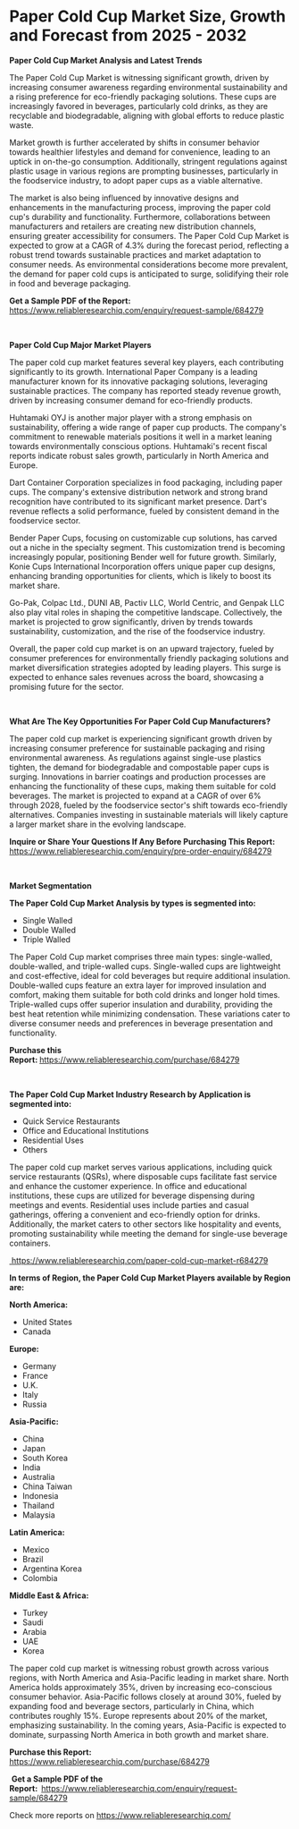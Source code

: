 <p><h1>Paper Cold Cup Market Size, Growth and Forecast from 2025 - 2032</h1></p><p><strong>Paper Cold Cup Market Analysis and Latest Trends</strong></p>
<p><p>The Paper Cold Cup Market is witnessing significant growth, driven by increasing consumer awareness regarding environmental sustainability and a rising preference for eco-friendly packaging solutions. These cups are increasingly favored in beverages, particularly cold drinks, as they are recyclable and biodegradable, aligning with global efforts to reduce plastic waste. </p><p>Market growth is further accelerated by shifts in consumer behavior towards healthier lifestyles and demand for convenience, leading to an uptick in on-the-go consumption. Additionally, stringent regulations against plastic usage in various regions are prompting businesses, particularly in the foodservice industry, to adopt paper cups as a viable alternative. </p><p>The market is also being influenced by innovative designs and enhancements in the manufacturing process, improving the paper cold cup's durability and functionality. Furthermore, collaborations between manufacturers and retailers are creating new distribution channels, ensuring greater accessibility for consumers. The Paper Cold Cup Market is expected to grow at a CAGR of 4.3% during the forecast period, reflecting a robust trend towards sustainable practices and market adaptation to consumer needs. As environmental considerations become more prevalent, the demand for paper cold cups is anticipated to surge, solidifying their role in food and beverage packaging.</p></p>
<p><strong>Get a Sample PDF of the Report:&nbsp;</strong> <a href="https://www.reliableresearchiq.com/enquiry/request-sample/684279?utm_campaign=1141&utm_medium=2&utm_source=Github&utm_content=ia&utm_term=08022025&utm_id=paper-cold-cup">https://www.reliableresearchiq.com/enquiry/request-sample/684279</a></p>
<p>&nbsp;</p>
<p><strong>Paper Cold Cup Major Market Players</strong></p>
<p><p>The paper cold cup market features several key players, each contributing significantly to its growth. International Paper Company is a leading manufacturer known for its innovative packaging solutions, leveraging sustainable practices. The company has reported steady revenue growth, driven by increasing consumer demand for eco-friendly products.</p><p>Huhtamaki OYJ is another major player with a strong emphasis on sustainability, offering a wide range of paper cup products. The company's commitment to renewable materials positions it well in a market leaning towards environmentally conscious options. Huhtamaki's recent fiscal reports indicate robust sales growth, particularly in North America and Europe.</p><p>Dart Container Corporation specializes in food packaging, including paper cups. The company's extensive distribution network and strong brand recognition have contributed to its significant market presence. Dart's revenue reflects a solid performance, fueled by consistent demand in the foodservice sector.</p><p>Bender Paper Cups, focusing on customizable cup solutions, has carved out a niche in the specialty segment. This customization trend is becoming increasingly popular, positioning Bender well for future growth. Similarly, Konie Cups International Incorporation offers unique paper cup designs, enhancing branding opportunities for clients, which is likely to boost its market share.</p><p>Go-Pak, Colpac Ltd., DUNI AB, Pactiv LLC, World Centric, and Genpak LLC also play vital roles in shaping the competitive landscape. Collectively, the market is projected to grow significantly, driven by trends towards sustainability, customization, and the rise of the foodservice industry.</p><p>Overall, the paper cold cup market is on an upward trajectory, fueled by consumer preferences for environmentally friendly packaging solutions and market diversification strategies adopted by leading players. This surge is expected to enhance sales revenues across the board, showcasing a promising future for the sector.</p></p>
<p>&nbsp;</p>
<p><strong>What Are The Key Opportunities For Paper Cold Cup Manufacturers?</strong></p>
<p><p>The paper cold cup market is experiencing significant growth driven by increasing consumer preference for sustainable packaging and rising environmental awareness. As regulations against single-use plastics tighten, the demand for biodegradable and compostable paper cups is surging. Innovations in barrier coatings and production processes are enhancing the functionality of these cups, making them suitable for cold beverages. The market is projected to expand at a CAGR of over 6% through 2028, fueled by the foodservice sector's shift towards eco-friendly alternatives. Companies investing in sustainable materials will likely capture a larger market share in the evolving landscape.</p></p>
<p><strong>Inquire or Share Your Questions If Any Before Purchasing This Report:</strong> <a href="https://www.reliableresearchiq.com/enquiry/pre-order-enquiry/684279?utm_campaign=1141&utm_medium=2&utm_source=Github&utm_content=ia&utm_term=08022025&utm_id=paper-cold-cup">https://www.reliableresearchiq.com/enquiry/pre-order-enquiry/684279</a></p>
<p>&nbsp;</p>
<p><strong>Market Segmentation</strong></p>
<p><strong>The Paper Cold Cup Market Analysis by types is segmented into:</strong></p>
<p><ul><li>Single Walled</li><li>Double Walled</li><li>Triple Walled</li></ul></p>
<p><p>The Paper Cold Cup market comprises three main types: single-walled, double-walled, and triple-walled cups. Single-walled cups are lightweight and cost-effective, ideal for cold beverages but require additional insulation. Double-walled cups feature an extra layer for improved insulation and comfort, making them suitable for both cold drinks and longer hold times. Triple-walled cups offer superior insulation and durability, providing the best heat retention while minimizing condensation. These variations cater to diverse consumer needs and preferences in beverage presentation and functionality.</p></p>
<p><strong>Purchase this Report:&nbsp;</strong><a href="https://www.reliableresearchiq.com/purchase/684279?utm_campaign=1141&utm_medium=2&utm_source=Github&utm_content=ia&utm_term=08022025&utm_id=paper-cold-cup">https://www.reliableresearchiq.com/purchase/684279</a></p>
<p>&nbsp;</p>
<p><strong>The Paper Cold Cup Market Industry Research by Application is segmented into:</strong></p>
<p><ul><li>Quick Service Restaurants</li><li>Office and Educational Institutions</li><li>Residential Uses</li><li>Others</li></ul></p>
<p><p>The paper cold cup market serves various applications, including quick service restaurants (QSRs), where disposable cups facilitate fast service and enhance the customer experience. In office and educational institutions, these cups are utilized for beverage dispensing during meetings and events. Residential uses include parties and casual gatherings, offering a convenient and eco-friendly option for drinks. Additionally, the market caters to other sectors like hospitality and events, promoting sustainability while meeting the demand for single-use beverage containers.</p></p>
<p><a href="https://www.reliableresearchiq.com/paper-cold-cup-market-r684279?utm_campaign=1141&utm_medium=2&utm_source=Github&utm_content=ia&utm_term=08022025&utm_id=paper-cold-cup">&nbsp;https://www.reliableresearchiq.com/paper-cold-cup-market-r684279</a></p>
<p><strong>In terms of Region, the Paper Cold Cup Market Players available by Region are:</strong></p>
<p>
    <p> <strong> North America: </strong>
        <ul>
            <li>United States</li>
            <li>Canada</li>
        </ul>
        </p> 
    <p> <strong> Europe: </strong>
        <ul>
            <li>Germany</li>
            <li>France</li>
            <li>U.K.</li>
            <li>Italy</li>
            <li>Russia</li>
        </ul>
        </p> 
    <p> <strong> Asia-Pacific: </strong>
        <ul>
            <li>China</li>
            <li>Japan</li>
            <li>South Korea</li>
            <li>India</li>
            <li>Australia</li>
            <li>China Taiwan</li>
            <li>Indonesia</li>
            <li>Thailand</li>
            <li>Malaysia</li>
        </ul>
        </p> 
    <p> <strong> Latin America: </strong>
        <ul>
            <li>Mexico</li>
            <li>Brazil</li>
            <li>Argentina Korea</li>
            <li>Colombia</li>
        </ul>
        </p> 
    <p> <strong> Middle East & Africa: </strong>
        <ul>
            <li>Turkey</li>
            <li>Saudi</li>
            <li>Arabia</li>
            <li>UAE</li>
            <li>Korea</li>
        </ul>
    </p>
    </p>
<p><p>The paper cold cup market is witnessing robust growth across various regions, with North America and Asia-Pacific leading in market share. North America holds approximately 35%, driven by increasing eco-conscious consumer behavior. Asia-Pacific follows closely at around 30%, fueled by expanding food and beverage sectors, particularly in China, which contributes roughly 15%. Europe represents about 20% of the market, emphasizing sustainability. In the coming years, Asia-Pacific is expected to dominate, surpassing North America in both growth and market share.</p></p>
<p><strong>Purchase this Report: </strong><a href="https://www.reliableresearchiq.com/purchase/684279?utm_campaign=1141&utm_medium=2&utm_source=Github&utm_content=ia&utm_term=08022025&utm_id=paper-cold-cup">https://www.reliableresearchiq.com/purchase/684279</a></p>
<p>&nbsp;<strong>Get a Sample PDF of the Report:&nbsp;&nbsp;</strong><a href="https://www.reliableresearchiq.com/enquiry/request-sample/684279?utm_campaign=1141&utm_medium=2&utm_source=Github&utm_content=ia&utm_term=08022025&utm_id=paper-cold-cup">https://www.reliableresearchiq.com/enquiry/request-sample/684279</a></p>
<p><strong></strong></p>
<p>Check more reports on <a href="https://www.reliableresearchiq.com/?utm_campaign=1141&utm_medium=2&utm_source=Github&utm_content=ia&utm_term=08022025&utm_id=paper-cold-cup">https://www.reliableresearchiq.com/</a></p>
